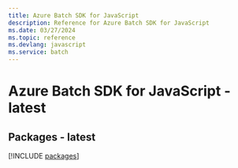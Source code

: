 ```yaml
---
title: Azure Batch SDK for JavaScript
description: Reference for Azure Batch SDK for JavaScript
ms.date: 03/27/2024
ms.topic: reference
ms.devlang: javascript
ms.service: batch
---
```

# Azure Batch SDK for JavaScript - latest
## Packages - latest
[!INCLUDE [packages](batch-index.md)]